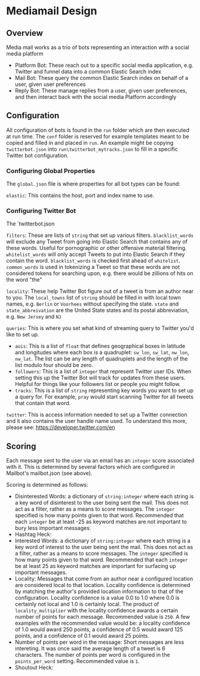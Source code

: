 # Mediamail Design

## Overview
Media mail works as a trio of bots representing an interaction with a social media platform
* Platform Bot: These reach out to a specific social media application, e.g. Twitter and funnel data into a common Elastic Search index
* Mail Bot: These query the common Elastic Search index on behalf of a user, given user preferences
* Reply Bot: These manage replies from a user, given user preferences, and then interact back with the social media Platform accordingly

## Configuration
All configuration of bots is found in the `run` folder which are then executed at run time. The `conf` folder is reserved for example templates meant to be copied and filled in and placed in `run`. An example might be copying `twitterbot.json` into `run\twitterbot_mytracks.json` to fill in a specific Twitter bot configuration.

### Configuring Global Properties
The `global.json` file is where properties for all bot types can be found:

`elastic`: This contains the host, port and index name to use.

### Configuring Twitter Bot
The `twitterbot.json

`filters`: These are lists of `string` that set up various filters. `blacklist_words` will exclude any Tweet from going into Elastic Search that contains any of these words. Useful for pornographic or other offensive material filtering. `whitelist_words` will only accept Tweets to put into Elastic Search if they contain the word. `blacklist_words` is checked first ahead of `whitelist`. `common_words` is used in tokenizing a Tweet so that these words are not considered tokens for searching upon, e.g. there would be zillions of hits on the word "the"

`locality`: These help Twitter Bot figure out of a tweet is from an author near to you. The `local_towns` list of `string` should be filled in with local town names, e.g. `Berlin` or `Voorhees` without specifying the state. `state` and `state_abbreivation` are the United State states and its postal abbreviation, e.g. `New Jersey` and `NJ`

`queries`: This is where you set what kind of streaming query to Twitter you'd like to set up. 
* `aois`: This is a list of `float` that defines geographical boxes in latitude and longitudes where each box is a quadruplet: `sw_lon`, `sw_lat`, `nw_lon`, `nw_lat`. The list can be any length of quadruplets and the length of the list modulo four should be zero.
* `followers`: This is a list of `integer` that represent Twitter user IDs. When setting this up the Twitter Bot will track for updates from these users. Helpful for things like your followers list or people you might follow.
* `tracks`: This is a list of `string` representing key words you want to set up a query for. For example, `pray` would start scanning Twitter for all tweets that contain that word.

`twitter`: This is access information needed to set up a Twitter connection and it also contains the user handle name used. To understand this more, please see: https://developer.twitter.com/en

## Scoring
Each message sent to the user via an email has an `integer` score associated with it. This is determined by several factors which are configured in Mailbot's mailbot.json (see above). 

Scoring is determined as follows:
* Disinterested Words: a dictionary of `string:integer` where each string is a key word of disinterest to the user being sent the mail. This does not act as a filter, rather as a means to score messages. The `integer` specified is how many points given to that word. Recommended that each `integer` be at least -25 as keyword matches are not important to bury less important messages.
* Hashtag Heck: 
* Interested Words: a dictionary of `string:integer` where each string is a key word of interest to the user being sent the mail. This does not act as a filter, rather as a means to score messages. The `integer` specified is how many points given to that word. Recommended that each `integer` be at least 25 as keyword matches are important for surfacing up important messages.
* Locality: Messages that come from an author near a configured location are considered local to that location. Locality confidence is determined by matching the author's provided location information to that of the configuration. Locality confidence is a value 0.0 to 1.0 where 0.0 is certainly not local and 1.0 is certainly local. The product of `locality_multiplier` with the locality confidence awards a certain number of points for each message. Recommended value is `250`. A few examples with the recommended value would be: a locality confidence of 1.0 would award 250 points, a confidence of 0.5 would award 125 points, and a confidence of 0.1 would award 25 points.
* Number of points per word in the message: Short messages are less intereting. It was once said the average length of a tweet is 6 characters. The number of points per word is configured in the `points_per_word` setting. Recommended value is `1`.
* Shoutout Heck:



